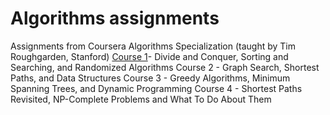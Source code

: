 # Algorithms assignments
Assignments from Coursera Algorithms Specialization (taught by Tim Roughgarden, Stanford)
[Course 1](https://github.com/nataliagarciamartin/algorithms-exercises/tree/master/Course1)- Divide and Conquer, Sorting and Searching, and Randomized Algorithms
Course 2 - Graph Search, Shortest Paths, and Data Structures
Course 3 - Greedy Algorithms, Minimum Spanning Trees, and Dynamic Programming
Course 4 - Shortest Paths Revisited, NP-Complete Problems and What To Do About Them
